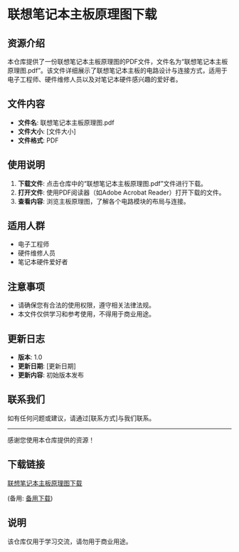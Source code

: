 # 联想笔记本主板原理图下载

## 资源介绍

本仓库提供了一份联想笔记本主板原理图的PDF文件，文件名为“联想笔记本主板原理图.pdf”。该文件详细展示了联想笔记本主板的电路设计与连接方式，适用于电子工程师、硬件维修人员以及对笔记本硬件感兴趣的爱好者。

## 文件内容

- **文件名**: 联想笔记本主板原理图.pdf
- **文件大小**: [文件大小]
- **文件格式**: PDF

## 使用说明

1. **下载文件**: 点击仓库中的“联想笔记本主板原理图.pdf”文件进行下载。
2. **打开文件**: 使用PDF阅读器（如Adobe Acrobat Reader）打开下载的文件。
3. **查看内容**: 浏览主板原理图，了解各个电路模块的布局与连接。

## 适用人群

- 电子工程师
- 硬件维修人员
- 笔记本硬件爱好者

## 注意事项

- 请确保您有合法的使用权限，遵守相关法律法规。
- 本文件仅供学习和参考使用，不得用于商业用途。

## 更新日志

- **版本**: 1.0
- **更新日期**: [更新日期]
- **更新内容**: 初始版本发布

## 联系我们

如有任何问题或建议，请通过[联系方式]与我们联系。

---

感谢您使用本仓库提供的资源！

## 下载链接
[联想笔记本主板原理图下载](https://pan.quark.cn/s/46d7c00bc13c) 

(备用: [备用下载](https://pan.baidu.com/s/1mEOtl1jc-BDSdLNy9sJYEA?pwd=1234))

## 说明

该仓库仅用于学习交流，请勿用于商业用途。

